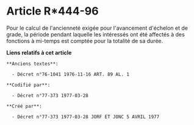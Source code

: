 # Article R*444-96

Pour le calcul de l'ancienneté exigée pour l'avancement d'échelon et de grade, la période pendant laquelle les intéressés ont
été affectés à des fonctions à mi-temps est comptée pour la totalité de sa durée.

**Liens relatifs à cet article**

	**Anciens textes**:

	  - Décret n°76-1041 1976-11-16 ART. 89 AL. 1

	**Codifié par**:

	  - Décret n°77-373 1977-03-28

	**Créé par**:

	  - Décret n°77-373 1977-03-28 JORF ET JONC 5 AVRIL 1977

